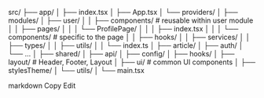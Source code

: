 src/ ├── app/ │ ├── index.tsx │ ├── App.tsx │ └── providers/ │ ├── modules/ │ ├── user/ │ │ ├── components/ # reusable within user module │ │ ├── pages/ │ │ │ └── ProfilePage/ │ │ │ ├── index.tsx │ │ │ └── components/ # specific to the page │ │ ├── hooks/ │ │ ├── services/ │ │ ├── types/ │ │ ├── utils/ │ │ └── index.ts │ ├── article/ │ ├── auth/ │ └── ... │ ├── shared/ │ ├── api/ │ ├── config/ │ ├── hooks/ │ ├── layout/ # Header, Footer, Layout │ ├── ui/ # common UI components │ ├── stylesTheme/ │ └── utils/ │ └── main.tsx

markdown
Copy
Edit
